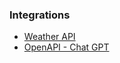 ### Integrations
 - [Weather API](https://www.youtube.com/watch?v=IgcBuXFE6QE)
 - [OpenAPI - Chat GPT](https://platform.openai.com/docs/guides/text-generation)